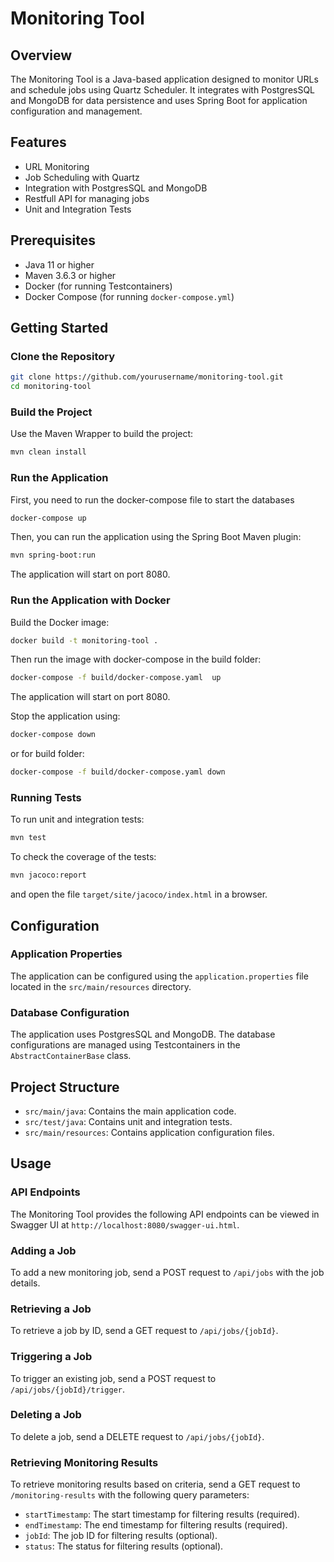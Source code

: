 
# Monitoring Tool

## Overview
The Monitoring Tool is a Java-based application designed to monitor URLs and schedule jobs using Quartz Scheduler. It integrates with PostgresSQL and MongoDB for data persistence and uses Spring Boot for application configuration and management.

## Features
- URL Monitoring
- Job Scheduling with Quartz
- Integration with PostgresSQL and MongoDB
- Restfull API for managing jobs
- Unit and Integration Tests

## Prerequisites
- Java 11 or higher
- Maven 3.6.3 or higher
- Docker (for running Testcontainers)
- Docker Compose (for running `docker-compose.yml`)

## Getting Started

### Clone the Repository
```sh
git clone https://github.com/yourusername/monitoring-tool.git
cd monitoring-tool
```

### Build the Project
Use the Maven Wrapper to build the project:
```sh
mvn clean install
```

### Run the Application
First, you need to run the docker-compose file to start the databases
```sh
docker-compose up
```
Then, you can run the application using the Spring Boot Maven plugin:
```sh
mvn spring-boot:run
```
The application will start on port 8080.

### Run the Application with Docker
Build the Docker image:
```sh
docker build -t monitoring-tool .
```

Then run the image with docker-compose in the build folder:
```sh
docker-compose -f build/docker-compose.yaml  up 
```

The application will start on port 8080.

Stop the application using:
```sh
docker-compose down
```
or for build folder:
```sh
docker-compose -f build/docker-compose.yaml down
```


### Running Tests
To run unit and integration tests:
```sh
mvn test
```

To check the coverage of the tests:
```sh
mvn jacoco:report
```
and open the file `target/site/jacoco/index.html` in a browser.



## Configuration

### Application Properties
The application can be configured using the `application.properties` file located in the `src/main/resources` directory.

### Database Configuration
The application uses PostgresSQL and MongoDB. The database configurations are managed using Testcontainers in the `AbstractContainerBase` class.

## Project Structure
- `src/main/java`: Contains the main application code.
- `src/test/java`: Contains unit and integration tests.
- `src/main/resources`: Contains application configuration files.

## Usage
### API Endpoints
The Monitoring Tool provides the following API endpoints can be viewed in Swagger UI at `http://localhost:8080/swagger-ui.html`.

### Adding a Job
To add a new monitoring job, send a POST request to `/api/jobs` with the job details.

### Retrieving a Job
To retrieve a job by ID, send a GET request to `/api/jobs/{jobId}`.

### Triggering a Job
To trigger an existing job, send a POST request to `/api/jobs/{jobId}/trigger`.

### Deleting a Job
To delete a job, send a DELETE request to `/api/jobs/{jobId}`.

### Retrieving Monitoring Results
To retrieve monitoring results based on criteria, send a GET request to `/monitoring-results` with the following query parameters:
- `startTimestamp`: The start timestamp for filtering results (required).
- `endTimestamp`: The end timestamp for filtering results (required).
- `jobId`: The job ID for filtering results (optional).
- `status`: The status for filtering results (optional).